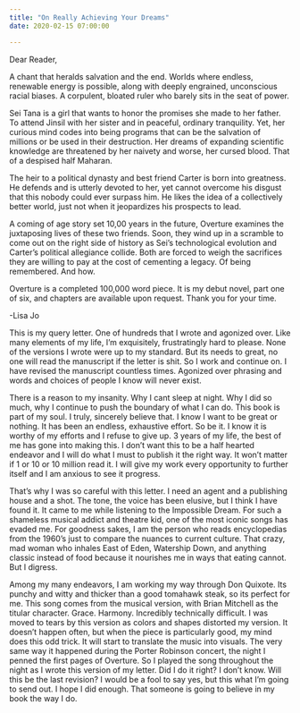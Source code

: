 ```yaml
---
title: "On Really Achieving Your Dreams"
date: 2020-02-15 07:00:00

---
```


Dear Reader,

A chant that heralds salvation and the end. Worlds where endless, renewable energy is possible, along with deeply engrained, unconscious racial biases. A corpulent, bloated ruler who barely sits in the seat of power.

Sei Tana is a girl that wants to honor the promises she made to her father. To attend Jinsil with her sister and in peaceful, ordinary tranquility. Yet, her curious mind codes into being programs that can be the salvation of millions or be used in their destruction. Her dreams of expanding scientific knowledge are threatened by her naivety and worse, her cursed blood. That of a despised half Maharan.

The heir to a political dynasty and best friend Carter is born into greatness. He defends and is utterly devoted to her, yet cannot overcome his disgust that this nobody could ever surpass him. He likes the idea of a collectively better world, just not when it jeopardizes his prospects to lead.

A coming of age story set 10,00 years in the future, Overture examines the juxtaposing lives of these two friends. Soon, they wind up in a scramble to come out on the right side of history as Sei’s technological evolution and Carter’s political allegiance collide.  Both are forced to weigh the sacrifices they are willing to pay at the cost of cementing a legacy. Of being remembered. And how.

Overture is a completed 100,000 word piece. It is my debut novel, part one of six, and chapters are available upon request. Thank you for your time.

-Lisa Jo

This is my query letter. One of hundreds that I wrote and agonized over. Like many elements of my life, I’m exquisitely, frustratingly hard to please. None of the versions I wrote were up to my standard.   But its needs to great, no one will read the manuscript if the letter is shit. So I work and continue on. I have revised the manuscript countless times. Agonized over phrasing and words and choices of people I know will never exist.

There is a reason to my insanity. Why I cant sleep at night. Why I did so much, why I continue to push the boundary of what I can do. This book is part of  my soul. I truly, sincerely believe that. I know I want to be great or nothing. It has been an endless, exhaustive effort. So be it. I know it is worthy of my efforts and I refuse to give up. 3 years of my life, the best of me has gone into making this. I don’t want this to be a half hearted endeavor and I will do what I must to publish it the right way. It won’t matter if 1 or 10 or 10 million read it. I will give my work every opportunity to further itself and I am anxious to see it progress.

That’s why I was so careful with this letter. I need an agent and a publishing house and a shot. The tone, the voice has been elusive, but I think I have found it. It came to me while listening to the Impossible Dream.  For such a shameless musical addict and theatre kid, one of the most iconic songs has evaded me. For goodness sakes, I am the person who reads encyclopedias from the 1960’s just to compare the nuances to current culture. That crazy, mad woman who inhales East of Eden, Watership Down, and anything classic instead of food because it nourishes me in ways that eating cannot. But I digress.

 Among my many endeavors, I am working my way through Don Quixote. Its punchy and witty and thicker than a good tomahawk steak, so its perfect for me. This song comes from the musical version, with Brian Mitchell as the titular character. Grace. Harmony. Incredibly technically difficult. I was moved to tears by this version as colors and shapes distorted my version.  It doesn’t happen often, but when the piece is particularly good, my mind does this odd trick. It will start to translate the music into visuals. The very same way it happened during the Porter Robinson concert, the night I penned the first pages of Overture. So I played the song throughout the night as I wrote this version of my letter. Did I do it right? I don’t know. Will this be the last revision? I would be a fool to say yes, but this what I’m going to send out. I hope I did enough. That someone is going to believe in my book the way I do.
